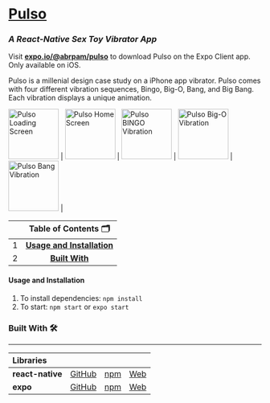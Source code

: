 # [**Pulso**](https://expo.io/@abrpam/pulso)
### _A **React-Native** Sex Toy Vibrator App_
Visit [**expo.io/@abrpam/pulso**](https://expo.io/@abrpam/pulso) to download Pulso on the Expo Client app. Only available on iOS.

Pulso is a millenial design case study on a iPhone app vibrator. Pulso comes with four different vibration sequences, Bingo, Big-O, Bang, and Big Bang. Each vibration displays a unique animation.

<img src="https://lh3.googleusercontent.com/wGN1eIhL70gCRRN64YhcbK3VMTbY_On22eEopFqhi01-JJZwboTrOOph7L-cGCqku9XIkvEBcouNNVpuBp-MRtve-8-P0EkNF6Pr8f7Bc5sZIqQKYmEz0KKKm7ZLQ5urCJnYuvQWJy7rRg6J0p8B4EIfBG-kZWFkqLt8Gm8eqWnm4u_U0xyfqHxuLSjAtHUeGEsOowYa_-k22EN--qmSaxdZGxgCcnkAUL38PM40N7GTMOGkDS3ZVPHvAz-U9wc6KmP_lxnA3LQEObgiQ2HTzO9ccZsC6aqYkYQ-BHnp7NPwck8lQEqcMoAi4gnHB0PoJQHHbx6WngjPyo2PZWctEf2FlASrXd6F4Sb7hsVY-_05nDnGziL90uqGD70vPYpTKhgyHIuAZ2yNGLFtX9l0qhJ7iHPc9N7Q1-gOo8O0CtZbUeZdH6WgJJmNsBwDMuVLLVNx--9lLwVw71DoeihW6iyG7lRx77tqtoTllq5BQIq1jKWQdSMRDl_ebsY1fu02BNAZ88tJh2aXQXPHX6goKtK7ZRgwsGyRrlPeJeMQQlgFHi8Kj8OEq7jKSM3_Sj-8d0yWUc0kXtBofo1xxRaVBQPkvWXv9FGNM2VP8dlZ_lT3a_rRamxfOqmDeYvxKxxx5gAKbo0ZGGgkhUcV5Etouh5bc9y8N3lYXiPsiN1d6rcRBmbHawcYtoB4BQv2VFA6m7gHZGIUCrwApVJHB-AUZK8F=w414-h736-no" width="100" alt="Pulso Loading Screen"> | <img src="https://lh3.googleusercontent.com/aZLW1N-sN6J2K7MMQ178rFMMu0FK70r8-4c5dbF0E4rhD0T9LKWlMKNHMGdVyQM4a_AAJPyUDkeSOQ2k81UKiXRZ4zpLB-EQPCVQyEBMzu7Wra72RsHIe24yqfXi_17Iqrra6h6UxLcOPA3tfELVhw4DF8SebOZ-u8y6H8v9SiOiviPEsRiSmEkZBj1EcQ2FuJIPrttBaiSIKZwgzbwZTS-3xe0oqmIg2fgwthW-2LnvZzMDDiVO-lNmyNtNprVGMGoWF12tIVxo--bR5Kdh4w-_Ilnq-bP2NKBHhlrh4iVHEl4NPM2a5lsamQdzcXP6pyCthIco0q0pdHgggf_B6KJRLqHF1j309NIGLLlJUjgGRY9iziu_RtoHHr1-JF2MKccxRb1cqZCWspijDeRnMO51gf2FKACZb8ehcHh91ziH3C5qXQrCKVCcmQzthghUj6bqjwS7qBabnIi-NEbIUNV-qg3UecP-XWN95RNyNZ9OG-lsdSMjW2lUDiwntkNJUIkEDLIz_ieP2ZDUQNTnVtYQUjN3H29XWzwtldIDjkL_s6yO-tnncKMf9GX6hUeZQrHkMF0u7v5zB7xqImqYQK1zt1HfzVsjQVQVE1tLEEBjfiHDBEXrtSjSfKqLp_HSnmUjMzjJYtnva5ObMDtFw3GC_k2JwSRoZyxd4ri2VFkfqDUWAfWmMw6lPCR1tqpUGmOdnpmYFksq0uDs0_-aPcg9=w444-h789-n" width="100" alt="Pulso Home Screen"> | <img src="https://lh3.googleusercontent.com/_ENlFUFVxdGgBHJxC4H1H3zjkVAU9qMazCTJENYTGiL1v9DB_vCY3QjU9-281B_PAB3cNGR0H8ovYXG6zuSLZKtlmL9TbMn-sD71aWSjpbD4Z9LnAi3riV3oj7Mr20RA6FR3zuEKkcyMLxS-q6poMSLN-iP9_tlvi_suE7_FCXeIQlBjrsj5bEihKAO8ovS0tUnnl_z4GICOtkADkRh0YttTway-Sj0MpU15RzSL-KonCz-1w6f2owXbZjg54XaXSkE_8bfNq3szw-_8gZ67rH1oKQ247Axpv9WSWuLskIG7OOt2uRztqQrPWqzORDP24ohow9Ov1bM06Uw1eQY48rhqnj2euQIPe74gASLwMAPgIDXLItCB0fERe0BSCRGJ995-259WFrPnGEPmYgeCEREGIH7So8N8gqeMWO0_QKmGtKQUyZKDlhqZrjKt8cOSGg5aPt4a9OLkO3SqssQ6VCDipAIxbk6B4aqZSDLJ6kjo_XKEesXBhKhVW0fUcfdtWgTMVWdICBSCUpmTD2RiwdRhBhGiFNeDbgfPXnXb4AMrtLGBP39mL1f6Ags7VwNa3uXav1Pms6ahWWvH_1SsNnffWVhpYOSQkmH99b_lkc9mf2AzLJWXZDYZsjHOW53sn-it1ychHJFHtjb4HmfHDLf2bv_v7vdwjyIH1jld04xVZdXukIKya78YNTyFDk3Oet9VOGMoANZ3cuae_Sz2ON3B=w444-h789-no" width="100" alt="Pulso BINGO Vibration"> | <img src="https://lh3.googleusercontent.com/PWSoPKyE0_IkS6lfyHZzAFJJP4lSB8S4SvDfYhppBo5cOmbe4U1mgNKXHhsVDAE4L5JFX3N_YOOeQnTkQVTrsO2KmrN4wXVOpljO4rJ2d4nerxamYZcethir0MRmEgyZKVaRG4qda3eZL1fhi_oUQreu_i6S_bdEJHaszvmQbY95L-DYW_yZJQXBYiWZH0wo5SrEJ-l3iuITcCKbfB3zzHC19e_1zQ-WRSdHjxZilEej9s4a3KLxa21NhE8dmCANkaIWH6_o1LF_4jUCfiLnqLfqovxnxI25GVpMZq9g3fpFrprLH2ci909f-DQ0mc5x4ivJEWbhkxXcuGQ4IrSSpEMz6jwBnjg9mho__I89VU4mxC0xwg1AAx3vOG0yBNcxiV9M2of8Cfaakhzr4AMXjdR_uvyPnJWwAFnJkobUiaePEgyvoRqKD93Cd3LKVY1rBureR4dpx12AZyfNIdDmYs_jj0Rt-popxNQURQOpBUKOnHRzq0ZqlqazX25N-SmcGARAgnTqV7IFWSyl7Vnwjyy10Pb3stxhzlFFbnUzwi6sF8VGddgWlmlABK9Cqet1ckw8dt_Wbjk9Elun7AueBmPyz1Z-mR5Sh4HnuTA3DIMQ_aSfz_X3c12qwIODxacwvH5wH9h9ItV9DP0HE2b5E8AZS8I39Ybk13XA190sC0eFTY9dxdUIgwDjIlFic32tbQlDSI8c7nFgMdxuZG4f2Cpg=w444-h789-no" width="100" alt="Pulso Big-O Vibration"> | <img src="https://lh3.googleusercontent.com/ZG7jXZvshbmiUMH0_frvy7F02I0iZ3Pym-jAsrSylrjcdc7Y505RvHG9sN9BKE3Wndr__unuFO0VRBhZuYl1yHTq0fO90TIQD_Tb2zf6TeAjuQZX2lry8iD3iLJKxPPJDq8_-4OLTlPo6LMNpb9BS-LRPYCkvLEaBNSveo7zHSECebqFROn0dEGxtrjznG4uGWL-lqBdfBf4-8hT0h996lFVaNdyElZJpR0Tu30KBufzm10Tzlsz2kFVgstxB9IsGElIDX6t8HvGNiejZiNclfD84PIqjMU1mWf7dG3_LV3qnktUUGb7eamuAlDFG3FFHD0p9XK0zmU7mNYiC6T_lIOZJ6FNm89e598NDjctajlSbx7w9fs982MAzsdk4OuiZo-zu4fZsxgE2aBXzqN9WwlkGknsIjVxXp6mS75dm3P74rzuGm-97R4n0EKv9_gjIV_7aieb43pQFgu4xTUG9Fn8vhdH2WmUx8BnmHhe_XcWmGULgikM9SxvFV3xAT6KikogoR3Ljsk2ynR0CI0c2if2AaVF08qDMzn96E1d-XI2UHIEa91uizj46KKqMdEU_y3yT2NWuGh8k3LxpxIUEiRbwHqAgkyftUBkjCPZa6prTNiXjYZU7KyqSJ5L7n_uuFyRQfXpX6zAnrumg0esWXYdRqupLFRr9UUCQh-fLKqiyb2OrDoo4WdnnU_EeesQCHDvM8wH6exB8DqUB_o9L5zI=w444-h789-no" width="100" alt="Pulso Bang Vibration"> |

| | Table of Contents 🗂|
|:-:|:--:|
|1|**[Usage and Installation](#usage-and-installation)**|
|2|**[Built With](#built-with-)**|

#### Usage and Installation
1. To install dependencies: `npm install`
2. To start: `npm start` or `expo start`

### **Built With** 🛠
___
|Libraries||||
|:--|:---:|:---:|---:|
|**react-native**|[GitHub](https://github.com/facebook/react-native)| [npm](https://www.npmjs.com/package/react-native)| [Web](https://facebook.github.io/react-native/)| 
|**expo**|[GitHub](https://github.com/expo/expo)| [npm](https://www.npmjs.com/package/expo-cli)| [Web](https://expo.io/)| 